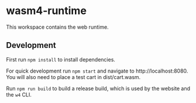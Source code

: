 # wasm4-runtime

This workspace contains the web runtime.

## Development

First run `npm install` to install dependencies.

For quick development run `npm start` and navigate to http://localhost:8080. You will also need to
place a test cart in dist/cart.wasm.

Run `npm run build` to build a release build, which is used by the website and the `w4` CLI.
